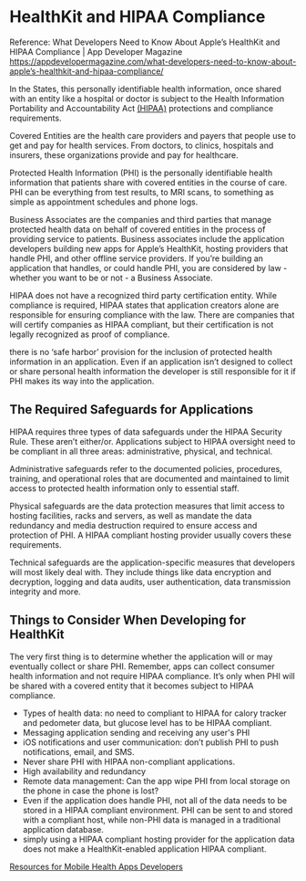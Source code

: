 # HealthKit and HIPAA Compliance

Reference: What Developers Need to Know About Apple’s HealthKit and HIPAA Compliance | App Developer Magazine 
https://appdevelopermagazine.com/what-developers-need-to-know-about-apple’s-healthkit-and-hipaa-compliance/

In the States, this personally identifiable health information, once shared with an entity like a hospital or doctor is subject to the Health Information Portability and Accountability Act [(HIPAA)](https://www.hhs.gov/hipaa/index.html) protections and compliance requirements. 

Covered Entities are the health care providers and payers that people use to get and pay for health services. From doctors, to clinics, hospitals and insurers, these organizations provide and pay for healthcare. 

Protected Health Information (PHI) is the personally identifiable health information that patients share with covered entities in the course of care. PHI can be everything from test results, to MRI scans, to something as simple as appointment schedules and phone logs. 

Business Associates are the companies and third parties that manage protected health data on behalf of covered entities in the process of providing service to patients. Business associates include the application developers building new apps for Apple’s HealthKit, hosting providers that handle PHI, and other offline service providers. If you’re building an application that handles, or could handle PHI, you are considered by law - whether you want to be or not - a Business Associate.

HIPAA does not have a recognized third party certification entity. While compliance is required, HIPAA states that application creators alone are responsible for ensuring compliance with the law. There are companies that will certify companies as HIPAA compliant, but their certification is not legally recognized as proof of compliance. 

there is no ‘safe harbor’ provision for the inclusion of protected health information in an application. Even if an application isn’t designed to collect or share personal health information the developer is still responsible for it if PHI makes its way into the application. 

## The Required Safeguards for Applications

HIPAA requires three types of data safeguards under the HIPAA Security Rule. These aren’t either/or. Applications subject to HIPAA oversight need to be compliant in all three areas: administrative, physical, and technical. 

Administrative safeguards refer to the documented policies, procedures, training, and operational roles that are documented and maintained to limit access to protected health information only to essential staff. 

Physical safeguards are the data protection measures that limit access to hosting facilities, racks and servers, as well as mandate the data redundancy and media destruction required to ensure access and protection of PHI. A HIPAA compliant hosting provider usually covers these requirements.

Technical safeguards are the application-specific measures that developers will most likely deal with. They include things like data encryption and decryption, logging and data audits, user authentication, data transmission integrity and more.

## Things to Consider When Developing for HealthKit

The very first thing is to determine whether the application will or may eventually collect or share PHI. Remember, apps can collect consumer health information and not require HIPAA compliance. It’s only when PHI will be shared with a covered entity that it becomes subject to HIPAA compliance. 

* Types of health data: no need to compliant to HIPAA for calory tracker and pedometer data, but glucose level has to be HIPAA compliant.
* Messaging application sending and receiving any user's PHI 
* iOS notifications and user communication: don’t publish PHI to push notifications, email, and SMS.
* Never share PHI with HIPAA non-compliant applications.
* High availability and redundancy
* Remote data management: Can the app wipe PHI from local storage on the phone in case the phone is lost?
* Even if the application does handle PHI, not all of the data needs to be stored in a HIPAA compliant environment. PHI can be sent to and stored with a compliant host, while non-PHI data is managed in a traditional application database.
* simply using a HIPAA compliant hosting provider for the application data does not make a HealthKit-enabled application HIPAA compliant.


[Resources for Mobile Health Apps Developers](https://www.hhs.gov/hipaa/for-professionals/special-topics/health-apps/index.html)

